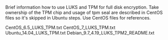 Brief information how to use LUKS and TPM for full disk encryption.
Take ownership of the TPM chip and usage of tpm seal are described
in CentOS files so it's skipped in Ubuntu steps. Use CentOS files
for references.

CentOS_6.5_LUKS_TPM.txt
CentOS_7_LUKS_TPM.txt
Ubuntu_14.04_LUKS_TPM.txt
Debian_9.7_4.19_LUKS_TPM2_README.txt
